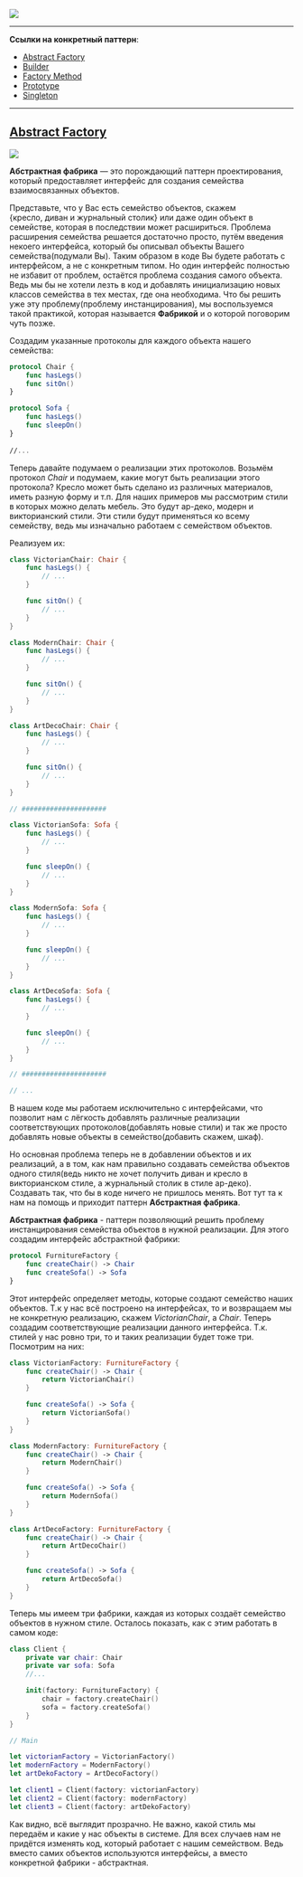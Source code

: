 ![](https://i.imgur.com/lrcE00f.png)  

***    
**Ссылки на конкретный паттерн**:  

 * [Abstract Factory](#abstract-factory)
 * [Builder](#builder)  
 * [Factory Method](#factory-method)
 * [Prototype](#prototype)
 * [Singleton](#singleton)      

***
[Abstract Factory](#abstract-factory)  
--------------      
![](https://refactoring.guru/images/patterns/content/abstract-factory/abstract-factory-2x.png)   
  
**Абстрактная фабрика** — это порождающий паттерн проектирования, который предоставляет интерфейс для создания семейства взаимосвязанных объектов.   
  
Представьте, что у Вас есть семейство объектов, скажем  
{кресло, диван и журнальный столик} или даже один объект в семействе, которая в последствии может расшириться. Проблема расширения семейства решается достаточно просто, путём введения некоего интерфейса, который бы описывал объекты Вашего семейства(подумали Вы). Таким образом в коде Вы будете работать с интерфейсом, а не с конкретным типом. Но один интерфейс полностью не избавит от проблем, остаётся проблема создания самого объекта. Ведь мы бы не хотели лезть в код и добавлять инициализацию новых классов семейства в тех местах, где она необходима. Что бы решить уже эту проблему(проблему инстанцирования), мы воспользуемся такой практикой, которая называется **Фабрикой** и о которой поговорим чуть позже.     
  
Создадим указанные протоколы для каждого объекта нашего семейства:
  
```swift  
protocol Chair {
    func hasLegs()
    func sitOn()
}

protocol Sofa {
    func hasLegs()
    func sleepOn()
}  
  
//...
```
  
Теперь давайте подумаем о реализации этих протоколов. Возьмём протокол <i>Chair</i> и подумаем, какие могут быть реализации этого протокола? Кресло может быть сделано из различных материалов, иметь разную форму и т.п. Для наших примеров мы рассмотрим стили в которых можно делать мебель. Это будут ар-деко, модерн и викторианский стили. Эти стили будут применяться ко всему семейству, ведь мы изначально работаем с семейством объектов. 

Реализуем их:  
  
```swift
class VictorianChair: Chair {
    func hasLegs() {
        // ...
    }

    func sitOn() {
        // ...
    }
}

class ModernChair: Chair {
    func hasLegs() {
        // ...
    }

    func sitOn() {
        // ...
    }
}

class ArtDecoChair: Chair {
    func hasLegs() {
        // ...
    }

    func sitOn() {
        // ...
    }
}

// #####################

class VictorianSofa: Sofa {
    func hasLegs() {
        // ...
    }

    func sleepOn() {
        // ...
    }
}

class ModernSofa: Sofa {
    func hasLegs() {
        // ...
    }

    func sleepOn() {
        // ...
    }
}

class ArtDecoSofa: Sofa {
    func hasLegs() {
        // ...
    }

    func sleepOn() {
        // ...
    }
}

// #####################

// ...
```

В нашем коде мы работаем исключительно с интерфейсами, что позволит нам с лёгкость добавлять различные реализации соответствующих протоколов(добавлять новые стили) и так же просто добавлять новые объекты в семейство(добавить скажем, шкаф).   
  
Но основная проблема теперь не в добавлении объектов и их реализаций, а в том, как нам правильно создавать семейства объектов одного стиля(ведь никто не хочет получить диван и кресло в викторианском стиле, а журнальный столик в стиле ар-деко). Создавать так, что бы в коде ничего не пришлось менять. Вот тут та к нам на помощь и приходит паттерн **Абстрактная фабрика**.   
  
**Абстрактная фабрика** - паттерн позволяющий решить проблему инстанцирования семейства объектов в нужной реализации. Для этого создадим интерфейс абстрактной фабрики: 

```swift
protocol FurnitureFactory {
    func createChair() -> Chair
    func createSofa() -> Sofa
}
```
  
Этот интерфейс определяет методы, которые создают семейство наших объектов. Т.к у нас всё построено на  интерфейсах, то и возвращаем мы не конкретную реализацию, скажем *VictorianChair*, а *Chair*. Теперь создадим соответствующие реализации данного интерфейса. Т.к. стилей у нас ровно три, то и таких реализации будет тоже три. Посмотрим на них:  

```swift
class VictorianFactory: FurnitureFactory {
    func createChair() -> Chair {
        return VictorianChair()
    }

    func createSofa() -> Sofa {
        return VictorianSofa()
    }
}

class ModernFactory: FurnitureFactory {
    func createChair() -> Chair {
        return ModernChair()
    }

    func createSofa() -> Sofa {
        return ModernSofa()
    }
}

class ArtDecoFactory: FurnitureFactory {
    func createChair() -> Chair {
        return ArtDecoChair()
    }

    func createSofa() -> Sofa {
        return ArtDecoSofa()
    }
}
```

Теперь мы имеем три фабрики, каждая из которых создаёт семейство объектов в нужном стиле.  Осталось показать, как с этим работать в самом коде:

```swift  
class Client {
    private var chair: Chair
    private var sofa: Sofa
    //...    

    init(factory: FurnitureFactory) {
        chair = factory.createChair()
        sofa = factory.createSofa()
    }
}  

// Main

let victorianFactory = VictorianFactory()
let modernFactory = ModernFactory()
let artDekoFactory = ArtDecoFactory()

let client1 = Client(factory: victorianFactory)
let client2 = Client(factory: modernFactory)
let client3 = Client(factory: artDekoFactory)
```

Как видно, всё выглядит прозрачно. Не важно, какой стиль мы передаём и какие у нас объекты в системе. Для всех случаев нам не придётся изменять код, который работает с нашим семейством. Ведь вместо самих объектов используются интерфейсы, а вместо конкретной фабрики - абстрактная.  
